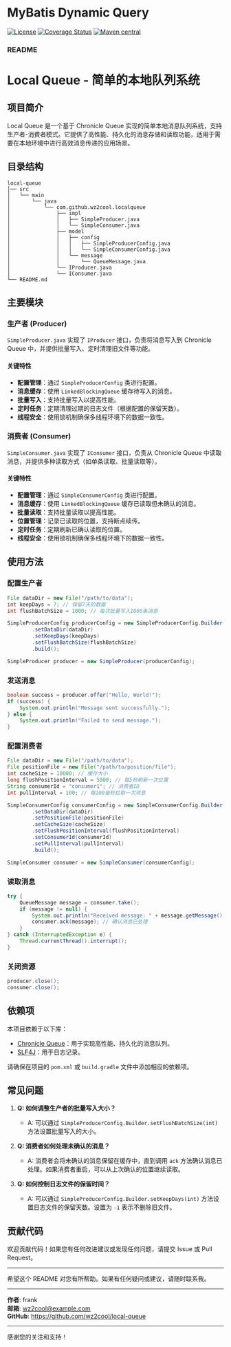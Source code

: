MyBatis Dynamic Query
=====================================

[![License](http://img.shields.io/:license-apache-brightgreen.svg)](http://www.apache.org/licenses/LICENSE-2.0.html)
[![Coverage Status](https://coveralls.io/repos/github/wz2cool/local-queue/badge.svg?branch=master)](https://coveralls.io/github/wz2cool/local-queue?branch=master)
[![Maven central](https://maven-badges.herokuapp.com/maven-central/com.github.wz2cool/local-queue/badge.svg)](https://maven-badges.herokuapp.com/maven-central/com.github.wz2cool/local-queue)

### README

# Local Queue - 简单的本地队列系统

## 项目简介

Local Queue 是一个基于 Chronicle Queue 实现的简单本地消息队列系统，支持生产者-消费者模式。它提供了高性能、持久化的消息存储和读取功能，适用于需要在本地环境中进行高效消息传递的应用场景。

## 目录结构

```
local-queue
│── src
│   └── main
│       └── java
│           └── com.github.wz2cool.localqueue
│               ├── impl
│               │   ├── SimpleProducer.java
│               │   └── SimpleConsumer.java
│               ├── model
│               │   ├── config
│               │   │   ├── SimpleProducerConfig.java
│               │   │   └── SimpleConsumerConfig.java
│               │   └── message
│               │       └── QueueMessage.java
│               └── IProducer.java
│               └── IConsumer.java
└── README.md
```


## 主要模块

### 生产者 (Producer)

`SimpleProducer.java` 实现了 `IProducer` 接口，负责将消息写入到 Chronicle Queue 中，并提供批量写入、定时清理旧文件等功能。

#### 关键特性
- **配置管理**：通过 `SimpleProducerConfig` 类进行配置。
- **消息缓存**：使用 `LinkedBlockingQueue` 缓存待写入的消息。
- **批量写入**：支持批量写入以提高性能。
- **定时任务**：定期清理过期的日志文件（根据配置的保留天数）。
- **线程安全**：使用锁机制确保多线程环境下的数据一致性。

### 消费者 (Consumer)

`SimpleConsumer.java` 实现了 `IConsumer` 接口，负责从 Chronicle Queue 中读取消息，并提供多种读取方式（如单条读取、批量读取等）。

#### 关键特性
- **配置管理**：通过 `SimpleConsumerConfig` 类进行配置。
- **消息缓存**：使用 `LinkedBlockingQueue` 缓存已读取但未确认的消息。
- **批量读取**：支持批量读取以提高性能。
- **位置管理**：记录已读取的位置，支持断点续传。
- **定时任务**：定期刷新已确认读取的位置。
- **线程安全**：使用锁机制确保多线程环境下的数据一致性。

## 使用方法

### 配置生产者

```java
File dataDir = new File("/path/to/data");
int keepDays = 7; // 保留7天的数据
int flushBatchSize = 1000; // 每次批量写入1000条消息

SimpleProducerConfig producerConfig = new SimpleProducerConfig.Builder()
        .setDataDir(dataDir)
        .setKeepDays(keepDays)
        .setFlushBatchSize(flushBatchSize)
        .build();

SimpleProducer producer = new SimpleProducer(producerConfig);
```


### 发送消息

```java
boolean success = producer.offer("Hello, World!");
if (success) {
    System.out.println("Message sent successfully.");
} else {
    System.out.println("Failed to send message.");
}
```


### 配置消费者

```java
File dataDir = new File("/path/to/data");
File positionFile = new File("/path/to/position/file");
int cacheSize = 10000; // 缓存大小
long flushPositionInterval = 5000; // 每5秒刷新一次位置
String consumerId = "consumer1"; // 消费者ID
int pullInterval = 100; // 每100毫秒拉取一次消息

SimpleConsumerConfig consumerConfig = new SimpleConsumerConfig.Builder()
        .setDataDir(dataDir)
        .setPositionFile(positionFile)
        .setCacheSize(cacheSize)
        .setFlushPositionInterval(flushPositionInterval)
        .setConsumerId(consumerId)
        .setPullInterval(pullInterval)
        .build();

SimpleConsumer consumer = new SimpleConsumer(consumerConfig);
```


### 读取消息

```java
try {
    QueueMessage message = consumer.take();
    if (message != null) {
        System.out.println("Received message: " + message.getMessage());
        consumer.ack(message); // 确认消息已处理
    }
} catch (InterruptedException e) {
    Thread.currentThread().interrupt();
}
```


### 关闭资源

```java
producer.close();
consumer.close();
```


## 依赖项

本项目依赖于以下库：
- [Chronicle Queue](https://github.com/OpenHFT/Chronicle-Queue)：用于实现高性能、持久化的消息队列。
- [SLF4J](http://www.slf4j.org/)：用于日志记录。

请确保在项目的 `pom.xml` 或 `build.gradle` 文件中添加相应的依赖项。

## 常见问题

1. **Q: 如何调整生产者的批量写入大小？**
   - A: 可以通过 `SimpleProducerConfig.Builder.setFlushBatchSize(int)` 方法设置批量写入的大小。

2. **Q: 消费者如何处理未确认的消息？**
   - A: 消费者会将未确认的消息保留在缓存中，直到调用 `ack` 方法确认消息已处理。如果消费者重启，可以从上次确认的位置继续读取。

3. **Q: 如何控制日志文件的保留时间？**
   - A: 可以通过 `SimpleProducerConfig.Builder.setKeepDays(int)` 方法设置日志文件的保留天数。设置为 `-1` 表示不删除旧文件。

## 贡献代码

欢迎贡献代码！如果您有任何改进建议或发现任何问题，请提交 Issue 或 Pull Request。

---

希望这个 README 对您有所帮助。如果有任何疑问或建议，请随时联系我。

---

**作者**: frank  
**邮箱**: wz2cool@example.com  
**GitHub**: https://github.com/wz2cool/local-queue  

---

感谢您的关注和支持！